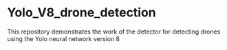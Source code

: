 # Yolo_V8_drone_detection
This repository demonstrates the work of the detector for detecting drones using the Yolo neural network version 8
